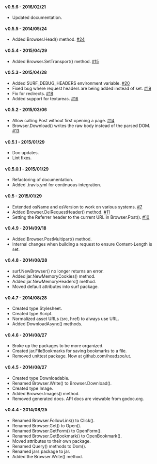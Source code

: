 #### v0.5.6 - 2016/02/21
* Updated documentation.

#### v0.5.5 - 2014/05/24
* Added Browser.Head() method. [#24](https://github.com/headzoo/surf/pull/24)


#### v0.5.4 - 2015/04/29
* Added Browser.SetTransport() method. [#15](https://github.com/headzoo/surf/issues/15)


#### v0.5.3 - 2015/04/28
* Added SURF_DEBUG_HEADERS environment variable. [#20](https://github.com/headzoo/surf/pull/20)
* Fixed bug where request headers are being added instead of set. [#19](https://github.com/headzoo/surf/pull/19)
* Fix for redirects. [#18](https://github.com/headzoo/surf/pull/18)
* Added support for textareas. [#16](https://github.com/headzoo/surf/pull/16)


#### v0.5.2 - 2015/03/06
* Allow calling Post without first opening a page. [#14](https://github.com/headzoo/surf/issues/14)
* Browser.Download() writes the raw body instead of the parsed DOM. [#13](https://github.com/headzoo/surf/issues/13)


#### v0.5.1 - 2015/01/29
* Doc updates.
* Lint fixes.


#### v0.5.0.1 - 2015/01/29
* Refactoring of documentation.
* Added .travis.yml for continuous integration.


#### v0.5 - 2015/01/29
* Extended osName and osVersion to work on various systems. [#7](https://github.com/headzoo/surf/pull/7)
* Added Browser.DelRequestHeader() method. [#11](https://github.com/headzoo/surf/pull/11)
* Setting the Referrer header to the current URL in Browser.Post(). [#10](https://github.com/headzoo/surf/pull/10)


#### v0.4.9 - 2014/09/18
* Added Browser.PostMultipart() method.
* Internal changes when building a request to ensure Content-Length is set.


#### v0.4.8 - 2014/08/28
* surf.NewBrowser() no longer returns an error.
* Added jar.NewMemoryCookies() method.
* Added jar.NewMemoryHeaders() method.
* Moved default attributes into surf package.


#### v0.4.7 - 2014/08/28
* Created type Stylesheet.
* Created type Script.
* Normalized asset URLs (src, href) to always use URL.
* Added DownloadAsync() methods.


#### v0.4.6 - 2014/08/27
* Broke up the packages to be more organized.
* Created jar.FileBookmarks for saving bookmarks to a file.
* Removed unittest package. Now at github.com/headzoo/ut.


#### v0.4.5 - 2014/08/27
* Created type Downloadable.
* Renamed Browser.Write() to Browser.Download().
* Created type Image.
* Added Browser.Images() method.
* Removed generated docs. API docs are viewable from godoc.org.


#### v0.4.4 - 2014/08/25
* Renamed Browser.FollowLink() to Click().
* Renamed Browser.Get() to Open().
* Renamed Browser.GetForm() to OpenForm().
* Renamed Browser.GetBookmark() to OpenBookmark().
* Moved attributes to their own package.
* Renamed Query() methods to Dom().
* Renamed jars package to jar.
* Added the Browser.Write() method.
